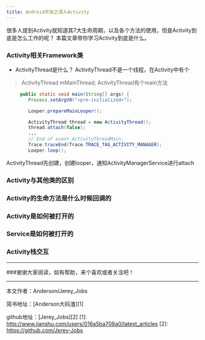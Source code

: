 ```yaml
---
title: Android开发之深入Activity
---
```


很多人提到Activity就知道其7大生命周期，以及各个方法的使用，但是Activity到底是怎么工作的呢？
本篇文章带你学习Activity到底是什么。

### Activity相关Framework类
- ActivityThread是什么？
ActivityThread不是一个线程，在Activity中有个
>  ActivityThread mMainThread;
ActivityThread有个main方法
``` java
     public static void main(String[] args) {
        Process.setArgV0("<pre-initialized>");

        Looper.prepareMainLooper();

        ActivityThread thread = new ActivityThread();
        thread.attach(false);
        ...
        // End of event ActivityThreadMain.
        Trace.traceEnd(Trace.TRACE_TAG_ACTIVITY_MANAGER);
        Looper.loop();
```


  ActivityThread先创建，创建looper，通知ActivityManagerService进行attach

### Activity与其他类的区别
### Activity的生命方法是什么时候回调的
### Activity是如何被打开的
### Service是如何被打开的
### Activity栈交互


 ----------
 ###谢谢大家阅读，如有帮助，来个喜欢或者关注吧！

 ----------
 本文作者：Anderson/Jerey_Jobs

 简书地址：[Anderson大码渣][1]

 github地址：[Jerey_Jobs][2]
  [1]: http://www.jianshu.com/users/016a5ba708a0/latest_articles
  [2]: https://github.com/Jerey-Jobs
